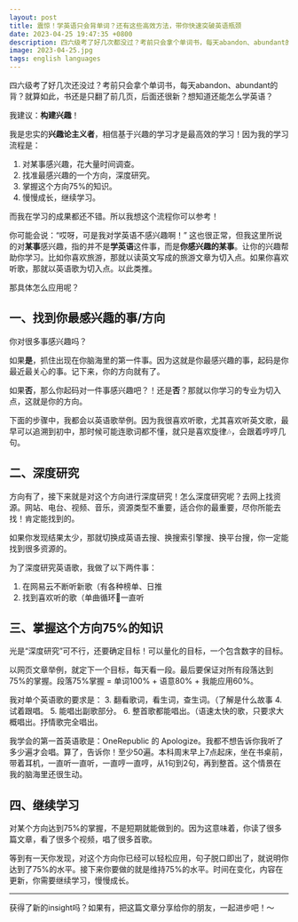 ```yaml
---
layout: post
title: 震惊！学英语只会背单词？还有这些高效方法，带你快速突破英语瓶颈
date: 2023-04-25 19:47:35 +0800
description: 四六级考了好几次都没过？考前只会拿个单词书，每天abandon、abundant的背？还以为学英语只能靠拼命背单词？其实英语学习有诸多妙招。本文为你全面剖析除背单词外的高效学习法，从通过感兴趣的方向，到深入研究，再到掌握75%的知识，多维度助你打破英语学习困境，轻松提升对英语的兴趣，到达英语学习的新境界。
image: 2023-04-25.jpg
tags: english languages
---
```


四六级考了好几次还没过？考前只会拿个单词书，每天abandon、abundant的背？就算如此，书还是只翻了前几页，后面还很新？想知道还能怎么学英语？

我建议：**构建兴趣**！

我是忠实的**兴趣论主义者**，相信基于兴趣的学习才是最高效的学习！因为我的学习流程是：
1. 对某事感兴趣，花大量时间调查。
2. 找准最感兴趣的一个方向，深度研究。
3. 掌握这个方向75%的知识。
4. 慢慢成长，继续学习。

而我在学习的成果都还不错。所以我想这个流程你可以参考！

你可能会说：“哎呀，可是我对学英语不感兴趣啊！” 这也很正常，但我这里所说的对**某事**感兴趣，指的并不是**学英语**这件事，而是**你感兴趣的某事**。让你的兴趣帮助你学习。比如你喜欢旅游，那就以读英文写成的旅游文章为切入点。如果你喜欢听歌，那就以英语歌为切入点。以此类推。

那具体怎么应用呢？

## 一、找到你最感兴趣的事/方向

你对很多事感兴趣吗？

如果**是**，抓住出现在你脑海里的第一件事。因为这就是你最感兴趣的事，起码是你最近最关心的事。记下来，你的方向就有了。

如果**否**，那么你起码对一件事感兴趣吧？！还是**否**？那就以你学习的专业为切入点，这就是你的方向。

下面的步骤中，我都会以英语歌举例。因为我很喜欢听歌，尤其喜欢听英文歌，最早可以追溯到初中，那时候可能连歌词都不懂，就只是喜欢旋律🎶，会跟着哼哼几句。

## 二、深度研究

方向有了，接下来就是对这个方向进行深度研究！怎么深度研究呢？去网上找资源。网站、电台、视频、音乐，资源类型不重要，适合你的最重要，尽你所能去找！肯定能找到的。

如果你发现结果太少，那就切换成英语去搜、换搜索引擎搜、换平台搜，你一定能找到很多资源的。

为了深度研究英语歌，我做了以下两件事：
1. 在网易云不断听新歌（有各种榜单、日推
2. 找到喜欢听的歌（单曲循环🔂一直听

## 三、掌握这个方向75%的知识

光是“深度研究”可不行，还要确定目标！可以量化的目标，一个包含数字的目标。

以网页文章举例，就定下一个目标，每天看一段。最后要保证对所有段落达到75%的掌握。段落75%掌握 = 单词100% + 语意80% + 我能应用60%。

我对单个英语歌的要求是：
3. 翻看歌词，看生词，查生词。（了解是什么故事
4. 试着跟唱。
5. 能唱出副歌部分。
6. 整首歌都能唱出。（语速太快的歌，只要求大概唱出。抒情歌完全唱出。

我学会的第一首英语歌是：OneRepublic 的 Apologize。我都不想告诉你我听了多少遍才会唱。算了，告诉你！至少50遍。本科周末早上7点起床，坐在书桌前，带着耳机，一直听一直听，一直哼一直哼，从1句到2句，再到整首。这个情景在我的脑海里还很生动。

## 四、继续学习

对某个方向达到75%的掌握，不是短期就能做到的。因为这意味着，你读了很多篇文章，看了很多个视频，唱了很多首歌。

等到有一天你发现，对这个方向你已经可以轻松应用，句子脱口即出了，就说明你达到了75%的水平。接下来你要做的就是维持75%的水平。时间在变化，内容在更新，你需要继续学习，慢慢成长。

---

获得了新的insight吗？如果有，把这篇文章分享给你的朋友，一起进步吧！～
